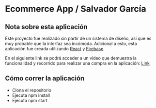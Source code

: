 # Ecommerce App / Salvador García

## Nota sobre esta aplicación

Este proyecto fue realizado sin partir de un sistema de diseño, así que es muy probable que la interfaz sea incómoda. Adicional a esto, esta aplicación fue creada utilizando [React](https://es.reactjs.org/) y  [Firebase](https://firebase.google.com/).

En el siguiente link se podrá acceder a un video que demuestra la funcionalidad y recorrido para realizar una compra en la aplicación: [Link](https://youtu.be/oioh2nez1Uc)

## Cómo correr la aplicación

- Clona el repositorio
- Ejecuta npm install
- Ejecuta npm start

